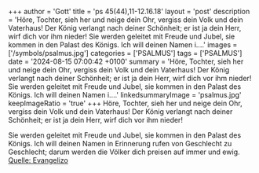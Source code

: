 +++
author = 'Gott'
title = 'ps 45(44),11-12.16.18'
layout = 'post'
description = 'Höre, Tochter, sieh her und neige dein Ohr,  vergiss dein Volk und dein Vaterhaus! Der König verlangt nach deiner Schönheit;  er ist ja dein Herr, wirf dich vor ihm nieder!  Sie werden geleitet mit Freude und Jubel,  sie kommen in den Palast des Königs. Ich will deinen Namen i....'
images = ['/symbols/psalmus.jpg']
categories = ['PSALMUS']
tags = ['PSALMUS']
date = '2024-08-15 07:00:42 +0100'
summary = 'Höre, Tochter, sieh her und neige dein Ohr,  vergiss dein Volk und dein Vaterhaus! Der König verlangt nach deiner Schönheit;  er ist ja dein Herr, wirf dich vor ihm nieder!  Sie werden geleitet mit Freude und Jubel,  sie kommen in den Palast des Königs. Ich will deinen Namen i....'
linkedsummaryImage = 'psalmus.jpg'
keepImageRatio = 'true'
+++
Höre, Tochter, sieh her und neige dein Ohr, 
vergiss dein Volk und dein Vaterhaus!
Der König verlangt nach deiner Schönheit; 
er ist ja dein Herr, wirf dich vor ihm nieder!

Sie werden geleitet mit Freude und Jubel, 
sie kommen in den Palast des Königs.
Ich will deinen Namen in Erinnerung rufen von Geschlecht zu Geschlecht; 
darum werden die Völker dich preisen auf immer und ewig.<!--more--><br> [Quelle: Evangelizo](https://evangeliumtagfuertag.org/DE/gospel)